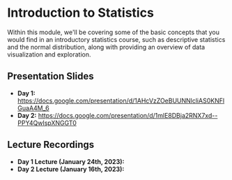 # Introduction to Statistics
Within this module, we'll be covering some of the basic concepts that you would find in an introductory statistics course, such as descriptive statistics and the normal distribution, along with providing an overview of data visualization and exploration.

## Presentation Slides
* **Day 1:** https://docs.google.com/presentation/d/1AHcVzZOeBUUNNlcliAS0KNFlGuaA4M_6
* **Day 2:** https://docs.google.com/presentation/d/1mlE8DBja2RNX7xd--PPY4QwIspXNGGT0

## Lecture Recordings

* **Day 1 Lecture (January 24th, 2023):** 
* **Day 2 Lecture (January 16th, 2023):** 
